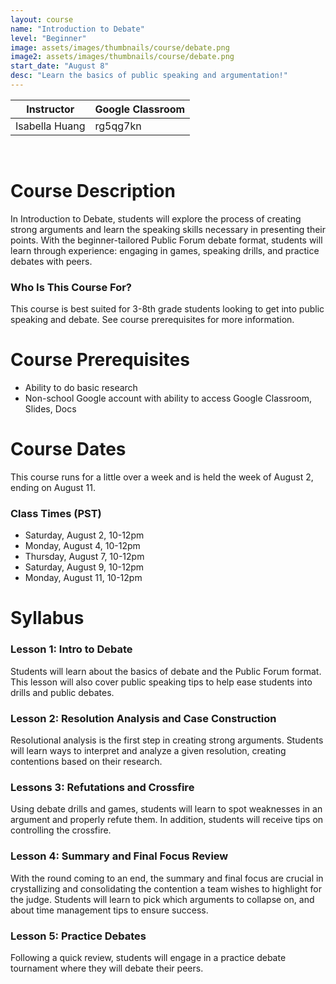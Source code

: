 ```yaml
---
layout: course
name: "Introduction to Debate"
level: "Beginner"
image: assets/images/thumbnails/course/debate.png
image2: assets/images/thumbnails/course/debate.png
start_date: "August 8"
desc: "Learn the basics of public speaking and argumentation!"
---
```

<link rel="stylesheet" href="assets/css/table.css">
<table class="styled-table">
    <thead>
        <tr>
            <th>Instructor</th>
            <th>Google Classroom</th>
        </tr>
    </thead>
    <tbody>
        <tr>
            <td>Isabella Huang</td>
            <td>rg5qg7kn</td>
        </tr>
    </tbody>
</table>
<br/>

# Course Description

In Introduction to Debate, students will explore the process of creating strong arguments and learn the speaking skills necessary in presenting their points. With the beginner-tailored Public Forum debate format, students will learn through experience: engaging in games, speaking drills, and practice debates with peers.

### Who Is This Course For?

This course is best suited for 3-8th grade students looking to get into public speaking and debate. See course prerequisites for more information.

# Course Prerequisites

- Ability to do basic research
- Non-school Google account with ability to access Google Classroom, Slides, Docs

# Course Dates

This course runs for a little over a week and is held the week of August 2, ending on August 11.

### Class Times (PST)

- Saturday, August 2, 10-12pm
- Monday, August 4, 10-12pm
- Thursday, August 7, 10-12pm
- Saturday, August 9, 10-12pm
- Monday, August 11, 10-12pm

# Syllabus

### Lesson 1: Intro to Debate

Students will learn about the basics of debate and the Public Forum format. This lesson will also cover public speaking tips to help ease students into drills and public debates.

### Lesson 2: Resolution Analysis and Case Construction

Resolutional analysis is the first step in creating strong arguments. Students will learn ways to interpret and analyze a given resolution, creating contentions based on their research.

### Lessons 3: Refutations and Crossfire

Using debate drills and games, students will learn to spot weaknesses in an argument and properly refute them. In addition, students will receive tips on controlling the crossfire.

### Lesson 4: Summary and Final Focus Review

With the round coming to an end, the summary and final focus are crucial in crystallizing and consolidating the contention a team wishes to highlight for the judge. Students will learn to pick which arguments to collapse on, and about time management tips to ensure success.

### Lesson 5: Practice Debates

Following a quick review, students will engage in a  practice debate tournament where they will debate their peers.
